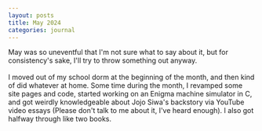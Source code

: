 ```yaml
---
layout: posts
title: May 2024
categories: journal
---
```

May was so uneventful that I'm not sure what to say about it, but for consistency's sake, I'll try to throw something out anyway.
<br><br>I moved out of my school dorm at the beginning of the month, and then kind of did whatever at home. Some time during the month, I revamped some site pages and code, started working on an Enigma machine simulator in C, and got weirdly knowledgeable about Jojo Siwa's backstory via YouTube video essays (Please don't talk to me about it, I've heard enough). I also got halfway through like two books.